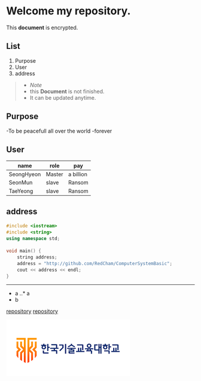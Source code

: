 Welcome my repository.
======================

This **document** is encrypted.

List
----

1. Purpose
2. User
3. address

>- *Note*
>- this **Document** is not finished.
>- It can be updated anytime.

Purpose
-------

-To be peacefull all over the world
-forever


User
----

name | role | pay 
--- | --- | ---
SeongHyeon | Master | a billion
SeonMun | slave | Ransom
TaeYeong | slave | Ransom


address
-------

```C++
#include <iostream>
#include <string>
using namespace std;

void main() {
	string address;
	address = "http://github.com/RedCham/ComputerSystemBasic";
	cout << address << endl;
}
```
___

* a
..* a
* b

[repository](http://github.com/RedCham/ComputerSystemBasic)
[repository][1]

[1]: http://github.com/RedCham/ComputerSystmeBasic

![alt text][logo]

[logo]: koreatech.png
